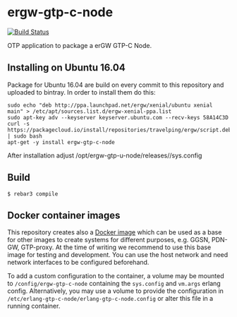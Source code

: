 ergw-gtp-c-node
===============

[![Build Status](https://travis-ci.org/travelping/ergw-gtp-c-node.svg?branch=master)](https://travis-ci.org/travelping/ergw-gtp-c-node)

OTP application to package a erGW GTP-C Node.

Installing on Ubuntu 16.04
--------------------------

Package for Ubuntu 16.04 are build on every commit to this repository and uploaded to bintray. In order to install them do this:

    sudo echo "deb http://ppa.launchpad.net/ergw/xenial/ubuntu xenial main" > /etc/apt/sources.list.d/ergw-xenial-ppa.list
    sudo apt-key adv --keyserver keyserver.ubuntu.com --recv-keys 58A14C3D
    curl -s https://packagecloud.io/install/repositories/travelping/ergw/script.deb.sh | sudo bash
    apt-get -y install ergw-gtp-c-node

After installation adjust /opt/ergw-gtp-u-node/releases/<version>/sys.config

Build
-----

    $ rebar3 compile


Docker container images
------------------------

This repository creates also a [Docker
image](https://hub.docker.com/r/ergw/ergw-gtp-c-node/) which can be used as a
base for other images to create systems for different purposes, e.g. GGSN,
PDN-GW, GTP-proxy.  At the time of writing we recommend to use this base image
for testing and development. You can use the host network and need network
interfaces to be configured beforehand.

To add a custom configuration to the container, a volume may be mounted
to `/config/ergw-gtp-c-node` containing the `sys.config` and `vm.args` erlang
config. Alternatively, you may use a volume to provide the configuration in
`/etc/erlang-gtp-c-node/erlang-gtp-c-node.config` or alter this file in
a running container.
